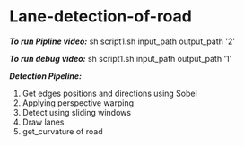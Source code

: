 # Lane-detection-of-road
***To run Pipline video:***
  sh script1.sh input_path output_path '2'
  
***To run debug video:***
  sh script1.sh input_path output_path '1'

***Detection Pipeline:***
  1. Get edges positions and directions using Sobel
  2. Applying perspective warping
  3. Detect using sliding windows
  4. Draw lanes
  5. get_curvature of road
  
